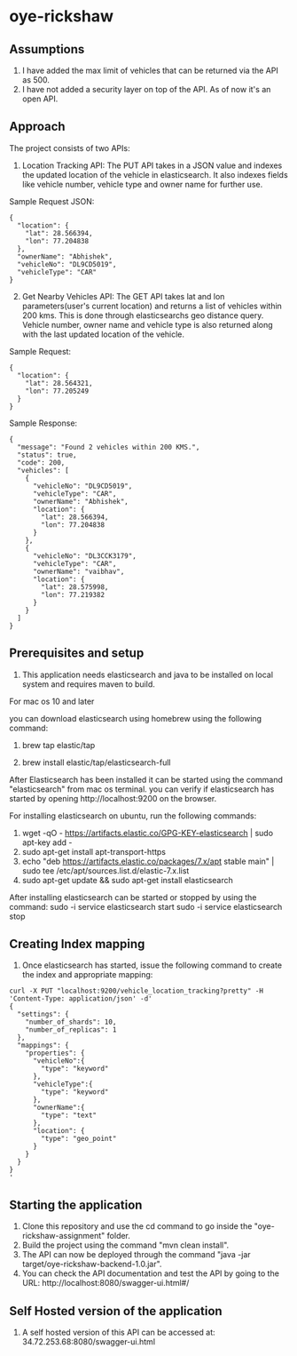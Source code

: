 # oye-rickshaw
## Assumptions
1. I have added the max limit of vehicles that can be returned via the API as 500.
2. I have not added a security layer on top of the API. As of now it's an open API.

## Approach
The project consists of two APIs:

1. Location Tracking API: The PUT API takes in a JSON value and indexes the updated location of the vehicle in elasticsearch. It also indexes fields like vehicle number, vehicle type and owner name for further use.

Sample Request JSON:
```
{
  "location": {
    "lat": 28.566394,
    "lon": 77.204838
  },
  "ownerName": "Abhishek",
  "vehicleNo": "DL9CD5019",
  "vehicleType": "CAR"
}
```
2. Get Nearby Vehicles API: The GET API takes lat and lon parameters(user's current location) and returns a list of vehicles within 200 kms. This is done through elasticsearchs geo distance query. Vehicle number, owner name and vehicle type is also returned along with the last updated location of the vehicle.

Sample Request:
```
{
  "location": {
    "lat": 28.564321,
    "lon": 77.205249
  }
}
```
Sample Response:
```
{
  "message": "Found 2 vehicles within 200 KMS.",
  "status": true,
  "code": 200,
  "vehicles": [
    {
      "vehicleNo": "DL9CD5019",
      "vehicleType": "CAR",
      "ownerName": "Abhishek",
      "location": {
        "lat": 28.566394,
        "lon": 77.204838
      }
    },
    {
      "vehicleNo": "DL3CCK3179",
      "vehicleType": "CAR",
      "ownerName": "vaibhav",
      "location": {
        "lat": 28.575998,
        "lon": 77.219382
      }
    }
  ]
}
```
## Prerequisites and setup
1. This application needs elasticsearch and java to be installed on local system and requires maven to build.

For mac os 10 and later

you can download elasticsearch using homebrew using the following command:

1. brew tap elastic/tap

2. brew install elastic/tap/elasticsearch-full

After Elasticsearch has been installed it can be started using the command "elasticsearch" from mac os terminal. you can verify if elasticsearch has started by opening http://localhost:9200 on the browser.

For installing elasticsearch on ubuntu, run the following commands:

1. wget -qO - https://artifacts.elastic.co/GPG-KEY-elasticsearch | sudo apt-key add -
2. sudo apt-get install apt-transport-https
3. echo "deb https://artifacts.elastic.co/packages/7.x/apt stable main" | sudo tee /etc/apt/sources.list.d/elastic-7.x.list
4. sudo apt-get update && sudo apt-get install elasticsearch

After installing elasticsearch can be started or stopped by using the command:
sudo -i service elasticsearch start
sudo -i service elasticsearch stop

## Creating Index mapping 

1. Once elasticsearch has started, issue the following command to create the index and appropriate mapping:
```
curl -X PUT "localhost:9200/vehicle_location_tracking?pretty" -H 'Content-Type: application/json' -d'
{
  "settings": {
    "number_of_shards": 10,
    "number_of_replicas": 1
  },
  "mappings": {
    "properties": {
      "vehicleNo":{
        "type": "keyword"
      },
      "vehicleType":{
        "type": "keyword"
      },
      "ownerName":{
        "type": "text"
      },
      "location": {
        "type": "geo_point"
      }
    }
  }
}
'
```
## Starting the application

1. Clone this repository and use the cd command to go inside the "oye-rickshaw-assignment" folder.
2. Build the project using the command "mvn clean install". 
3. The API can now be deployed through the command "java -jar target/oye-rickshaw-backend-1.0.jar".
4. You can check the API documentation and test the API by going to the URL: http://localhost:8080/swagger-ui.html#/

## Self Hosted version of the application
1. A self hosted version of this API can be accessed at: 34.72.253.68:8080/swagger-ui.html
